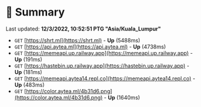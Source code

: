 # 📖 Summary
Last updated: **12/3/2022, 10:52:51 PTG "Asia/Kuala_Lumpur"**

- `GET` [https://shrt.ml](https://shrt.ml) - **Up** (5488ms)
- `GET` [https://api.aytea.ml](https://api.aytea.ml) - **Up** (4738ms)
- `GET` [https://memeapi.up.railway.app](https://memeapi.up.railway.app) - **Up** (191ms)
- `GET` [https://hastebin.up.railway.app](https://hastebin.up.railway.app) - **Up** (181ms)
- `GET` [https://memeapi.aytea14.repl.co](https://memeapi.aytea14.repl.co) - **Up** (483ms)
- `GET` [https://color.aytea.ml/4b31d6.png](https://color.aytea.ml/4b31d6.png) - **Up** (1640ms)
